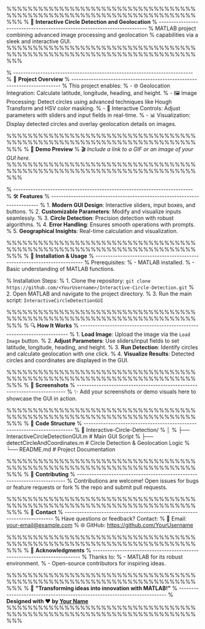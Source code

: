 %%%%%%%%%%%%%%%%%%%%%%%%%%%%%%%%%%%%%%%%%%%%%%%%%%%%%%%%%%%%%%%%%%%%%%%%%%%
% 🎯 **Interactive Circle Detection and Geolocation**
% -------------------------------------------------------------------------
% MATLAB project combining advanced image processing and geolocation
% capabilities via a sleek and interactive GUI.
%%%%%%%%%%%%%%%%%%%%%%%%%%%%%%%%%%%%%%%%%%%%%%%%%%%%%%%%%%%%%%%%%%%%%%%%%%%

% -------------------------------------------------------------------------
% 🌟 **Project Overview**
% -------------------------------------------------------------------------
% This project enables:
% - 🌐 Geolocation Integration: Calculate latitude, longitude, heading, and height.
% - 🖼️ Image Processing: Detect circles using advanced techniques like Hough Transform and HSV color masking.
% - 🔧 Interactive Controls: Adjust parameters with sliders and input fields in real-time.
% - 📊 Visualization: Display detected circles and overlay geolocation details on images.

%%%%%%%%%%%%%%%%%%%%%%%%%%%%%%%%%%%%%%%%%%%%%%%%%%%%%%%%%%%%%%%%%%%%%%%%%%%
% 🎥 **Demo Preview**
% 🎬 *Include a link to a GIF or an image of your GUI here.*
%%%%%%%%%%%%%%%%%%%%%%%%%%%%%%%%%%%%%%%%%%%%%%%%%%%%%%%%%%%%%%%%%%%%%%%%%%%

% -------------------------------------------------------------------------
% 🛠️ **Features**
% -------------------------------------------------------------------------
% 1. **Modern GUI Design**: Interactive sliders, input boxes, and buttons.
% 2. **Customizable Parameters**: Modify and visualize inputs seamlessly.
% 3. **Circle Detection**: Precision detection with robust algorithms.
% 4. **Error Handling**: Ensures smooth operations with prompts.
% 5. **Geographical Insights**: Real-time calculation and visualization.

%%%%%%%%%%%%%%%%%%%%%%%%%%%%%%%%%%%%%%%%%%%%%%%%%%%%%%%%%%%%%%%%%%%%%%%%%%%
% 🚀 **Installation & Usage**
% -------------------------------------------------------------------------
% Prerequisites:
% - MATLAB installed.
% - Basic understanding of MATLAB functions.

% Installation Steps:
% 1. Clone the repository: `git clone https://github.com/<YourUsername>/Interactive-Circle-Detection.git`
% 2. Open MATLAB and navigate to the project directory.
% 3. Run the main script: `InteractiveCircleDetectionGUI`

%%%%%%%%%%%%%%%%%%%%%%%%%%%%%%%%%%%%%%%%%%%%%%%%%%%%%%%%%%%%%%%%%%%%%%%%%%%
% 🔍 **How It Works**
% -------------------------------------------------------------------------
% 1. **Load Image**: Upload the image via the `Load Image` button.
% 2. **Adjust Parameters**: Use sliders/input fields to set latitude, longitude, heading, and height.
% 3. **Run Detection**: Identify circles and calculate geolocation with one click.
% 4. **Visualize Results**: Detected circles and coordinates are displayed in the GUI.

%%%%%%%%%%%%%%%%%%%%%%%%%%%%%%%%%%%%%%%%%%%%%%%%%%%%%%%%%%%%%%%%%%%%%%%%%%%
% 📸 **Screenshots**
% -------------------------------------------------------------------------
% ✨ Add your screenshots or demo visuals here to showcase the GUI in action.

%%%%%%%%%%%%%%%%%%%%%%%%%%%%%%%%%%%%%%%%%%%%%%%%%%%%%%%%%%%%%%%%%%%%%%%%%%%
% 📜 **Code Structure**
% -------------------------------------------------------------------------
% 📂 Interactive-Circle-Detection/
% │
% ├── InteractiveCircleDetectionGUI.m   # Main GUI Script
% ├── detectCircleAndCoordinates.m      # Circle Detection & Geolocation Logic
% └── README.md                         # Project Documentation

%%%%%%%%%%%%%%%%%%%%%%%%%%%%%%%%%%%%%%%%%%%%%%%%%%%%%%%%%%%%%%%%%%%%%%%%%%%
% 🤝 **Contributing**
% -------------------------------------------------------------------------
% Contributions are welcome! Open issues for bugs or feature requests or fork
% the repo and submit pull requests.

%%%%%%%%%%%%%%%%%%%%%%%%%%%%%%%%%%%%%%%%%%%%%%%%%%%%%%%%%%%%%%%%%%%%%%%%%%%
% 📧 **Contact**
% -------------------------------------------------------------------------
% Have questions or feedback? Contact:
% 📩 Email: your-email@example.com
% 🌐 GitHub: https://github.com/YourUsername

%%%%%%%%%%%%%%%%%%%%%%%%%%%%%%%%%%%%%%%%%%%%%%%%%%%%%%%%%%%%%%%%%%%%%%%%%%%
% 🌟 **Acknowledgments**
% -------------------------------------------------------------------------
% Thanks to:
% - MATLAB for its robust environment.
% - Open-source contributors for inspiring ideas.

%%%%%%%%%%%%%%%%%%%%%%%%%%%%%%%%%%%%%%%%%%%%%%%%%%%%%%%%%%%%%%%%%%%%%%%%%%%
% 🚀 **"Transforming ideas into innovation with MATLAB!"**
% -------------------------------------------------------------------------
% **Designed with ❤️ by [Your Name](https://github.com/YourUsername)**
%%%%%%%%%%%%%%%%%%%%%%%%%%%%%%%%%%%%%%%%%%%%%%%%%%%%%%%%%%%%%%%%%%%%%%%%%%%
